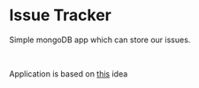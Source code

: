 <h1>Issue Tracker</h1>

<p>Simple mongoDB app which can store our issues.</p>
<br>
<p>Application is based on <a href="https://www.freecodecamp.org/learn/quality-assurance/quality-assurance-projects/issue-tracker">this</a> idea</p>
